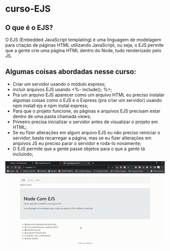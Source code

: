 # curso-EJS

## O que é o EJS?

O EJS (Embedded JavaScript templating) é uma linguagem de modelagem para criação de páginas HTML utilizando JavaScript, ou seja, o EJS permite que a gente crie uma página HTML dentro do Node, tudo renderizado pelo JS.

## Algumas coisas abordadas nesse curso:

- Criar um servidor usando o módulo express;
- incluir arquivos EJS usando <%- include(); %>;
- Pra um arquivo EJS aparecer como um arquivo HTML eu preciso instalar algumas coisas como o EJS e o Express (pra criar um servidor) usando npm install ejs e npm instal express;
- Para que o projeto funcione, as páginas e arquivos EJS precisam estar dentro de uma pasta chamada views;
- Primeiro precisa inicializar o servidor antes de visualizar o projeto em HTML;
- Se eu fizer alterações em algum arquivo EJS eu não preciso reiniciar o servidor, basta recarregar a página, mas se eu fizer alterações em arquivos JS eu preciso parar o servidor e roda-lo novamente;
- O EJS permite que a gente passe objetos para o que a gente tá incluindo;

![Vídeo do jogo](https://github.com/miguelfill/curso-EJS/blob/main/curso-node-EJS.gif)


